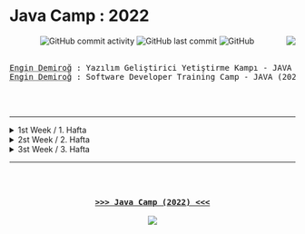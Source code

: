<h1> Java Camp : 2022 </h1>
<div align="center" width="100%">

<img alt="GitHub commit activity" src="https://img.shields.io/github/commit-activity/w/oncado86/JavaCamp_2022?label=Commit%20Activity&style=plastic">
<img alt="GitHub last commit" src="https://img.shields.io/github/last-commit/oncado86/JavaCamp_2022?label=Last%20Commit&style=plastic">
<img alt="GitHub" src="https://img.shields.io/github/license/oncado86/JavaCamp_2022?label=License&style=plastic">
<img align="right" src="https://visitor-badge.laobi.icu/badge?page_id=oncado86.JavaCamp_2022&right_color=lightgrey&format=true&left_text=My%20Page%20Visitors">
<br>
<br>
<pre>
<abbr title="Eğitmen">Engin Demiroğ</abbr> : Yazılım Geliştirici Yetiştirme Kampı - JAVA (2022)
<abbr title="Instructor">Engin Demiroğ</abbr> : Software Developer Training Camp - JAVA (2022)
</pre>
<br>
<br>
<hr>
<div align="left">
<!--Week1-->
<details>
<summary> 1st Week / 1. Hafta </summary>
<ul>
    <li>
        <details>
            <summary> Education / Eğitim </summary>
                <ul>
                    <li>
                        <a href="https://github.com/oncado86/JavaCamp_2022/tree/JavaCamp2022/Day1/Education/Intro" target="_blank">Intro</a>
                    </li>
                </ul>
        </details>
    </li>
    <li>
        <details>
            <summary> Homeworks / Ödevler </summary>
                <ul>
                    <li>
                        <a href="https://github.com/oncado86/JavaCamp_2022/tree/JavaCamp2022/Day1/Homeworks" target="_blank">Hello World!</a>
                    </li>
                    <li>
                        <a href="https://github.com/oncado86/JavaCamp_2022/tree/JavaCamp2022/Day1/Homeworks/h02_Variables" target="_blank">Variables</a>
                    </li>
                    <li>
                        <a href="https://github.com/oncado86/JavaCamp_2022/tree/JavaCamp2022/Day1/Homeworks/h03_DataTypes" target="_blank">Data Types</a>
                    </li>
                    <li>
                        <a href="https://github.com/oncado86/JavaCamp_2022/tree/JavaCamp2022/Day1/Homeworks/h04_Conditionals" target="_blank">Conditionals</a>
                    </li>
                    <ul>
                    <li>
                        <a href="https://github.com/oncado86/JavaCamp_2022/tree/JavaCamp2022/Day1/Homeworks/h05_RecapDemo1" target="_blank">Recap Demo 1</a>
                    </li>
                    </ul>
                    <li>
                        <a href="https://github.com/oncado86/JavaCamp_2022/tree/JavaCamp2022/Day1/Homeworks/h06_SwitchDemo" target="_blank">Switch Demo</a>
                    </li>
                    <li>
                        <a href="https://github.com/oncado86/JavaCamp_2022/tree/JavaCamp2022/Day1/Homeworks/h07_LoopDemo" target="_blank">Loop Demo</a>
                    </li>
                    <li>
                        <a href="https://github.com/oncado86/JavaCamp_2022/tree/JavaCamp2022/Day1/Homeworks/h08_ArraysDemo" target="_blank">Arrays Demo</a>
                    </li>
                    <ul>
                    <li>
                        <a href="https://github.com/oncado86/JavaCamp_2022/tree/JavaCamp2022/Day1/Homeworks/h09_RecapDemo2" target="_blank">Recap Demo 2</a>
                    </li>
                    </ul>
                    <li>
                        <a href="https://github.com/oncado86/JavaCamp_2022/tree/JavaCamp2022/Day1/Homeworks/h10_MultiDimensionalArrayDemo" target="_blank">Multi Dimensional Array Demo</a>
                    </li>
                    <li>
                        <a href="https://github.com/oncado86/JavaCamp_2022/tree/JavaCamp2022/Day1/Homeworks/h11_StringsDemo" target="_blank">Strings Demo</a>
                    </li>
                    <li>
                        <a href="https://github.com/oncado86/JavaCamp_2022/tree/JavaCamp2022/Day1/Homeworks/h12_StringsDemo2" target="_blank">Strings Demo 2</a>
                    </li>
                    <li>
                    Mini-Projects:
                    </li>
                        <ul>
                            <li>
                                <a href="https://github.com/oncado86/JavaCamp_2022/tree/JavaCamp2022/Day1/Homeworks/h13_MiniProjeAsalSayi" target="_blank">Prime Number</a>
                            </li>
                        <li>
                            <a href="https://github.com/oncado86/JavaCamp_2022/tree/JavaCamp2022/Day1/Homeworks/h14_MiniProjeSesliHarf" target="_blank">Vowel</a>
                        </li>
                        <li>
                            <a href="https://github.com/oncado86/JavaCamp_2022/tree/JavaCamp2022/Day1/Homeworks/h15_MiniProjeMukemmelSayi" target="_blank">Perfect Number</a>
                        </li>
                        <li>
                            <a href="https://github.com/oncado86/JavaCamp_2022/tree/JavaCamp2022/Day1/Homeworks/h16_miniProjeArkadasSayilar" target="_blank">Friend Numbers</a>
                        </li>
                        <li>
                            <a href="https://github.com/oncado86/JavaCamp_2022/tree/JavaCamp2022/Day1/Homeworks/h17_MiniProjeSayiBulma" target="_blank">Is the number on the list?</a>
                        </li>
                    </ul>
                </ul>
        </details>
    </li>
</ul>
</details>
<!--Week2-->
<details>
<summary> 2st Week / 2. Hafta </summary>
<ul>
    <li>
        <details>
            <summary> Education / Eğitim </summary>
                <ul>
                    <li>
                        <a href="https://github.com/oncado86/JavaCamp_2022/tree/JavaCamp2022/Day2/Education/OOP_1" target="_blank">OOP : Object-Oriented Programming</a>
                    </li>
                </ul>
        </details>
    </li>
    <li>
        <details>
            <summary> Homeworks / Ödevler </summary>
            <ul>
                <li>
                    <a href ="https://github.com/oncado86/JavaCamp_2022/tree/JavaCamp2022/Day2/Homeworks/h01_Methods" target="_blank">Methods</a>
                </li>
                <li>
                    <a href ="https://github.com/oncado86/JavaCamp_2022/tree/JavaCamp2022/Day2/Homeworks/h02_Methods2" target="_blank">Methods 2</a>
                </li>
                <li>
                    <a href ="https://github.com/oncado86/JavaCamp_2022/tree/JavaCamp2022/Day2/Homeworks/h03_VariableArguments" target="_blank">Variable Arguments</a>
                </li>
                <li>
                    <a href ="https://github.com/oncado86/JavaCamp_2022/tree/JavaCamp2022/Day2/Homeworks/h04_Classes" target="_blank">Classes</a>
                </li>
                <ul>
                    <li>
                        <a href ="https://github.com/oncado86/JavaCamp_2022/tree/JavaCamp2022/Day2/Homeworks/h05_RecapDemo_Classes" target="_blank">Recap Demo</a>
                    </li>
                </ul>
                <li>
                    <a href ="https://github.com/oncado86/JavaCamp_2022/tree/JavaCamp2022/Day2/Homeworks/h06_ClassesWithAttributes_GetterSetter_Constructor" target="_blank">Classes With Attributes & Getter-Setter & Constructor</a>
                </li>
                <li>
                    <a href ="https://github.com/oncado86/JavaCamp_2022/tree/JavaCamp2022/Day2/Homeworks/h07_MethodOverloading" target="_blank">Method Overloading</a>
                </li>
                <li>
                    <a href ="https://github.com/oncado86/JavaCamp_2022/tree/JavaCamp2022/Day2/Homeworks/h08_Inheritance" target="_blank">Inheritance</a>
                </li>
                <li>
                    <a href ="https://github.com/oncado86/JavaCamp_2022/tree/JavaCamp2022/Day2/Homeworks/h08_Inheritance" target="_blank">Inheritance Demo</a>
                </li>
            </ul>
        </details>
    </li>
</ul>
</details>
<!--Week3-->
<details>
<summary> 3st Week / 3. Hafta </summary>
<ul>
    <li>
        <details>
            <summary> Education / Eğitim </summary>
                <ul>
                    <li>
                        <a href ="https://github.com/oncado86/JavaCamp_2022/tree/JavaCamp2022/Day3/Education/oopWithNLayeredApp" target="_blank">OOP With N Layered App</a>
                    </li>
                </ul>
        </details>
    </li>
    <li>
        <details>
            <summary> Homeworks / Ödevler </summary>
        </details>
    </li>
</ul>
</details>
</div>
<hr>
<br>
<br>
<pre>
<b><a href="https://www.youtube.com/watch?v=-XfPd-cQRuo&list=PLqG356ExoxZUGztzAxqIWkkTq8JVa-o3X" target="_blank">>>> Java Camp (2022) <<<</a></b>

<img src="https://user-images.githubusercontent.com/77399565/194779564-3374fa9a-aeb9-4fe8-bee0-fddf0b287158.png"/>
</pre>
</div>